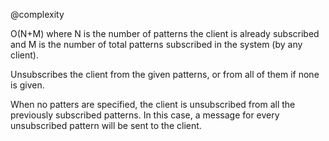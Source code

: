 @complexity

O(N+M) where N is the number of patterns the client is already
subscribed and M is the number of total patterns subscribed in the
system (by any client).

Unsubscribes the client from the given patterns, or from all of them if
none is given.

When no patters are specified, the client is unsubscribed from all
the previously subscribed patterns. In this case, a message for every
unsubscribed pattern will be sent to the client.

